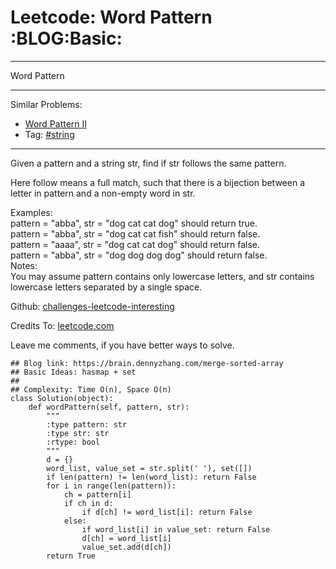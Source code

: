 # Leetcode: Word Pattern     :BLOG:Basic:


---

Word Pattern  

---

Similar Problems:  
-   [Word Pattern II](https://brain.dennyzhang.com/word-pattern-ii)
-   Tag: [#string](https://brain.dennyzhang.com/tag/string)

---

Given a pattern and a string str, find if str follows the same pattern.  

Here follow means a full match, such that there is a bijection between a letter in pattern and a non-empty word in str.  

Examples:  
pattern = "abba", str = "dog cat cat dog" should return true.  
pattern = "abba", str = "dog cat cat fish" should return false.  
pattern = "aaaa", str = "dog cat cat dog" should return false.  
pattern = "abba", str = "dog dog dog dog" should return false.  
Notes:  
You may assume pattern contains only lowercase letters, and str contains lowercase letters separated by a single space.  

Github: [challenges-leetcode-interesting](https://github.com/DennyZhang/challenges-leetcode-interesting/tree/master/merge-sorted-array)  

Credits To: [leetcode.com](https://leetcode.com/problems/merge-sorted-array/description/)  

Leave me comments, if you have better ways to solve.  

    ## Blog link: https://brain.dennyzhang.com/merge-sorted-array
    ## Basic Ideas: hasmap + set
    ##
    ## Complexity: Time O(n), Space O(n)
    class Solution(object):
        def wordPattern(self, pattern, str):
            """
            :type pattern: str
            :type str: str
            :rtype: bool
            """
            d = {}
            word_list, value_set = str.split(' '), set([])
            if len(pattern) != len(word_list): return False
            for i in range(len(pattern)):
                ch = pattern[i]
                if ch in d:
                    if d[ch] != word_list[i]: return False
                else:
                    if word_list[i] in value_set: return False
                    d[ch] = word_list[i]
                    value_set.add(d[ch])
            return True